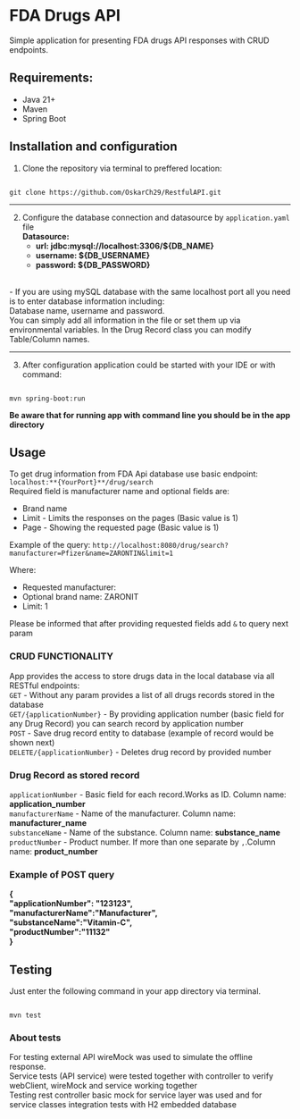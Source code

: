 # FDA Drugs API
Simple application for presenting FDA drugs API responses with CRUD endpoints.

## Requirements:
- Java 21+
- Maven
- Spring Boot

## Installation and configuration
1. Clone the repository via terminal to preffered location:
```shell

git clone https://github.com/OskarCh29/RestfulAPI.git
```
****
2. Configure the database connection and datasource by `application.yaml` file<br>
**Datasource:**<br>
   - **url: jdbc:mysql://localhost:3306/${DB_NAME}**
   - **username: ${DB_USERNAME}**
   - **password: ${DB_PASSWORD}**
<br>
   - If you are using mySQL database with the same localhost port all you need is to enter
   database information including:<br>Database name, username and password.<br>  
   You can simply add all information in the file or set them up via environmental variables.  
   In the Drug Record class you can modify Table/Column names.<br>

****
3. After configuration application could be started with your IDE or with command:<br>
```shell

mvn spring-boot:run
```
**Be aware that for running app with command line you should be in the app directory**

## Usage
To get drug information from FDA Api database use basic endpoint:  
`localhost:**{YourPort}**/drug/search`  
Required field is manufacturer name and optional fields are:
- Brand name
- Limit - Limits the responses on the pages (Basic value is 1)
- Page - Showing the requested page (Basic value is 1)  

Example of the query:
`http://localhost:8080/drug/search?manufacturer=Pfizer&name=ZARONTIN&limit=1`

Where:
- Requested manufacturer:
- Optional brand name: ZARONIT
- Limit: 1  

Please be informed that after providing requested fields add `&` to query next param

### CRUD FUNCTIONALITY
App provides the access to store drugs data in the local database via all RESTful endpoints:  
`GET` - Without any param provides a list of all drugs records stored in the database  
`GET/{applicationNumber}` - By providing application number (basic field for any Drug Record) you can search record by application number  
`POST` - Save drug record entity to database (example of record would be shown next)  
`DELETE/{applicationNumber}` - Deletes drug record by provided number

### Drug Record as stored record
`applicationNumber` - Basic field for each record.Works as ID. Column name: **application_number**  
`manufacturerName` - Name of the manufacturer. Column name: **manufacturer_name**  
`substanceName` - Name of the substance. Column name: **substance_name**  
`productNumber` -  Product number. If more than one separate by `,`.Column name: **product_number** 

### Example of POST query

**{  
"applicationNumber": "123123",  
"manufacturerName":"Manufacturer",  
"substanceName":"Vitamin-C",  
"productNumber":"11132"  
}**

## Testing
Just enter the following command in your app directory via terminal.
```shell

mvn test
```
### About tests
For testing external API wireMock was used to simulate the offline response.  
Service tests (API service) were tested together with controller to verify webClient, wireMock and service working together  
Testing rest controller basic mock for service layer was used and for service classes integration tests with H2 embedded database

